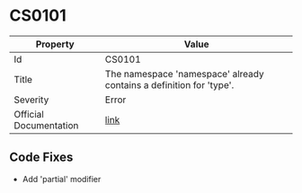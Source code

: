 # CS0101

| Property               | Value                                                                |
| ---------------------- | -------------------------------------------------------------------- |
| Id                     | CS0101                                                               |
| Title                  | The namespace 'namespace' already contains a definition for 'type'\. |
| Severity               | Error                                                                |
| Official Documentation | [link](http://docs.microsoft.com/en-us/dotnet/csharp/misc/cs0101)    |

## Code Fixes

* Add 'partial' modifier
